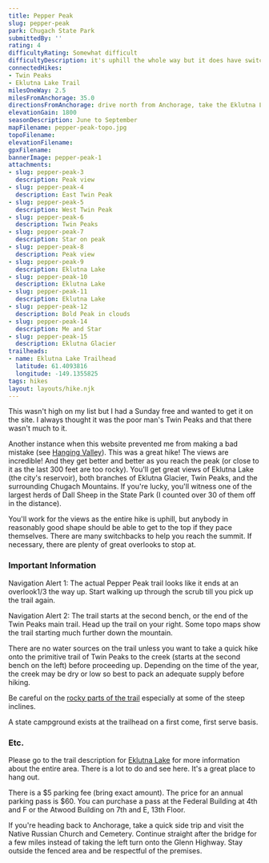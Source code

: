 ```yaml
---
title: Pepper Peak
slug: pepper-peak
park: Chugach State Park
submittedBy: ''
rating: 4
difficultyRating: Somewhat difficult
difficultyDescription: it's uphill the whole way but it does have switchbacks
connectedHikes:
- Twin Peaks
- Eklutna Lake Trail
milesOneWay: 2.5
milesFromAnchorage: 35.0
directionsFromAnchorage: drive north from Anchorage, take the Eklutna Lake exit
elevationGain: 1800
seasonDescription: June to September
mapFilename: pepper-peak-topo.jpg
topoFilename: 
elevationFilename: 
gpxFilename: 
bannerImage: pepper-peak-1
attachments:
- slug: pepper-peak-3
  description: Peak view
- slug: pepper-peak-4
  description: East Twin Peak
- slug: pepper-peak-5
  description: West Twin Peak
- slug: pepper-peak-6
  description: Twin Peaks
- slug: pepper-peak-7
  description: Star on peak
- slug: pepper-peak-8
  description: Peak view
- slug: pepper-peak-9
  description: Eklutna Lake
- slug: pepper-peak-10
  description: Eklutna Lake
- slug: pepper-peak-11
  description: Eklutna Lake
- slug: pepper-peak-12
  description: Bold Peak in clouds
- slug: pepper-peak-14
  description: Me and Star
- slug: pepper-peak-15
  description: Eklutna Glacier
trailheads:
- name: Eklutna Lake Trailhead
  latitude: 61.4093816
  longitude: -149.1355825
tags: hikes
layout: layouts/hike.njk
---
```

This wasn't high on my list but I had a Sunday free and wanted to get it on the site. I always thought it was the poor man's Twin Peaks and that there wasn't much to it.

Another instance when this website prevented me from making a bad mistake (see [Hanging Valley](http://alaskahikesearch.com/hikes/hanging-valley/ "Hanging Valley")). This was a great hike! The views are incredible! And they get better and better as you reach the peak (or close to it as the last 300 feet are too rocky). You'll get great views of Eklutna Lake (the city's reservoir), both branches of Eklutna Glacier, Twin Peaks, and the surrounding Chugach Mountains. If you're lucky, you'll witness one of the largest herds of Dall Sheep in the State Park (I counted over 30 of them off in the distance). 

You'll work for the views as the entire hike is uphill, but anybody in reasonably good shape should be able to get to the top if they pace themselves. There are many switchbacks to help you reach the summit. If necessary, there are plenty of great overlooks to stop at.

### Important Information

Navigation Alert 1: The actual Pepper Peak trail looks like it ends at an overlook1/3 the way up. Start walking up through the scrub till you pick up the trail again.

Navigation Alert 2: The trail starts at the second bench, or the end of the Twin Peaks main trail. Head up the trail on your right. Some topo maps show the trail starting much further down the mountain.

There are no water sources on the trail unless you want to take a quick hike onto the primitive trail of Twin Peaks to the creek (starts at the second bench on the left) before proceeding up. Depending on the time of the year, the creek may be dry or low so best to pack an adequate supply before hiking.

Be careful on the [rocky parts of the trail](http://alaskahikesearch.com/education/#scree) especially at some of the steep inclines.

A state campground exists at the trailhead on a first come, first serve basis. 

### Etc.

Please go to the trail description for [Eklutna Lake](http://alaskahikesearch.com/hikes/eklutna-lake/ "Eklutna Lake") for more information about the entire area. There is a lot to do and see here. It's a great place to hang out.

There is a $5 parking fee (bring exact amount). The price for an annual parking pass is $60. You can purchase a pass at the Federal Building at 4th and F or the Atwood Building on 7th and E, 13th Floor. 

If you're heading back to Anchorage, take a quick side trip and visit the Native Russian Church and Cemetery. Continue straight after the bridge for a few miles instead of taking the left turn onto the Glenn Highway. Stay outside the fenced area and be respectful of the premises.